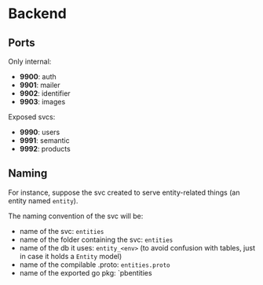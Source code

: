 # Backend 

## Ports

Only internal:
 - **9900**: auth
 - **9901**: mailer 
 - **9902**: identifier
 - **9903**: images


Exposed svcs:
 - **9990**: users
 - **9991**: semantic 
 - **9992**: products 

## Naming

For instance, suppose the svc created to serve entity-related things (an
entity named `entity`).

The naming convention of the svc will be:

- name of the svc: `entities`
- name of the folder containing the svc: `entities` 
- name of the db it uses: `entity_<env>` (to avoid confusion with tables, just in case it holds a `Entity` model)
- name of the compilable .proto: `entities.proto`
- name of the exported go pkg: `pbentities
